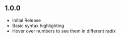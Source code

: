 ## 1.0.0
* Initial Release
* Basic syntax highlighting
* Hover over numbers to see them in different radix